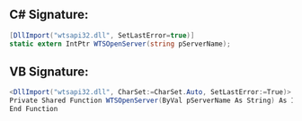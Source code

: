 
## C# Signature:
```cs
[DllImport("wtsapi32.dll", SetLastError=true)]
static extern IntPtr WTSOpenServer(string pServerName);
```

## VB Signature:
```cs
<DllImport("wtsapi32.dll", CharSet:=CharSet.Auto, SetLastError:=True)> _
Private Shared Function WTSOpenServer(ByVal pServerName As String) As IntPtr
End Function
```
